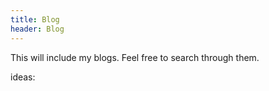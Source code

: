 ```yaml
---
title: Blog
header: Blog
---
```


This will include my blogs. Feel free to search through them.


ideas: